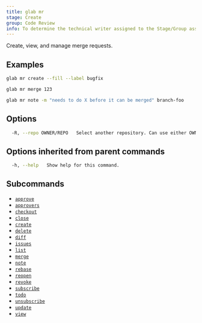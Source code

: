 ```yaml
---
title: glab mr
stage: Create
group: Code Review
info: To determine the technical writer assigned to the Stage/Group associated with this page, see https://about.gitlab.com/handbook/product/ux/technical-writing/#assignments
---
```


<!--
This documentation is auto generated by a script.
Please do not edit this file directly. Run `make gen-docs` instead.
-->

Create, view, and manage merge requests.

## Examples

```bash twoslash title="Terminal"
glab mr create --fill --label bugfix

glab mr merge 123

glab mr note -m "needs to do X before it can be merged" branch-foo
```

## Options

```bash twoslash title="Terminal"
  -R, --repo OWNER/REPO   Select another repository. Can use either OWNER/REPO or `GROUP/NAMESPACE/REPO` format. Also accepts full URL or Git URL.
```

## Options inherited from parent commands

```bash twoslash title="Terminal"
  -h, --help   Show help for this command.
```

## Subcommands

- [`approve`](/docs/mr/approve)
- [`approvers`](/docs/mr/approvers)
- [`checkout`](/docs/mr/checkout)
- [`close`](/docs/mr/close)
- [`create`](/docs/mr/create)
- [`delete`](/docs/mr/delete)
- [`diff`](/docs/mr/diff)
- [`issues`](/docs/mr/issues)
- [`list`](/docs/mr/list)
- [`merge`](/docs/mr/merge)
- [`note`](/docs/mr/note)
- [`rebase`](/docs/mr/rebase)
- [`reopen`](/docs/mr/reopen)
- [`revoke`](/docs/mr/revoke)
- [`subscribe`](/docs/mr/subscribe)
- [`todo`](/docs/mr/todo)
- [`unsubscribe`](/docs/mr/unsubscribe)
- [`update`](/docs/mr/update)
- [`view`](/docs/mr/view)
